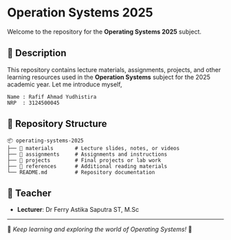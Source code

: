 # Operation Systems 2025

Welcome to the repository for the **Operating Systems 2025** subject.

## 📌 Description
This repository contains lecture materials, assignments, projects, and other learning resources used in the **Operation Systems** subject for the 2025 academic year.
Let me introduce myself,
```
Name : Rafif Ahmad Yudhistira
NRP  : 3124500045
```

## 📂 Repository Structure
```
📦 operating-systems-2025
├── 📁 materials       # Lecture slides, notes, or videos
├── 📁 assignments     # Assignments and instructions
├── 📁 projects        # Final projects or lab work
├── 📁 references      # Additional reading materials
└── README.md         # Repository documentation
```

## 📝 Teacher
- **Lecturer**: Dr Ferry Astika Saputra ST, M.Sc 

---
📌 *Keep learning and exploring the world of Operating Systems!* 🚀
